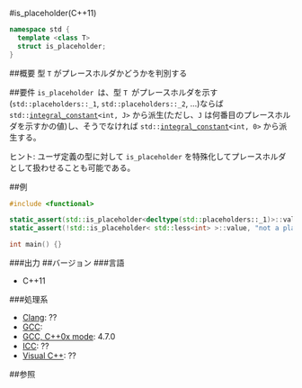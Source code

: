 #is_placeholder(C++11)
```cpp
namespace std {
  template <class T>
  struct is_placeholder;
}
```

##概要
型 `T` がプレースホルダかどうかを判別する

##要件
`is_placeholder `は、型 `T `がプレースホルダを示す(`std::placeholders::_1`, `std::placeholders::_2`, ...)ならば `std::`[`integral_constant`](/reference/type_traits/integral_constant-true_type-false_type.md)`<int, J>` から派生(ただし、`J` は何番目のプレースホルダを示すかの値)し、そうでなければ `std::`[`integral_constant`](/reference/type_traits/integral_constant-true_type-false_type.md)`<int, 0>` から派生する。

ヒント: ユーザ定義の型に対して `is_placeholder` を特殊化してプレースホルダとして扱わせることも可能である。

##例
```cpp
#include <functional>

static_assert(std::is_placeholder<decltype(std::placeholders::_1)>::value, "a placeholder");
static_assert(!std::is_placeholder< std::less<int> >::value, "not a placeholder");

int main() {}
```

###出力
##バージョン
###言語
- C++11


###処理系
- [Clang](/implementation#clang.md): ??
- [GCC](/implementation#gcc.md):
- [GCC, C++0x mode](/implementation#gcc.md): 4.7.0
- [ICC](/implementation#icc.md): ??
- [Visual C++](/implementation#visual_cpp.md): ??


##参照

